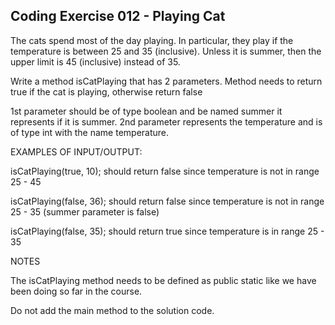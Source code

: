 ## Coding Exercise 012 - Playing Cat

The cats spend most of the day playing. In particular, they play if the temperature is between 25 and 35 (inclusive). Unless it is summer, then the upper limit is 45 (inclusive) instead of 35.



Write a method isCatPlaying that has 2 parameters. Method needs to return true if the cat is playing, otherwise return false

1st parameter should be of type boolean and be named summer it represents if it is summer.
2nd parameter represents the temperature and is of type int with the name temperature.



EXAMPLES OF INPUT/OUTPUT:

isCatPlaying(true, 10); should return false since temperature is not in range 25 - 45 

isCatPlaying(false, 36); should return false since temperature is not in range 25 - 35 (summer parameter is false)

isCatPlaying(false, 35); should return true since temperature is in range 25 - 35 



NOTES

The isCatPlaying method needs to be defined as public static ​like we have been doing so far in the course.

Do not add the main method to the solution code.